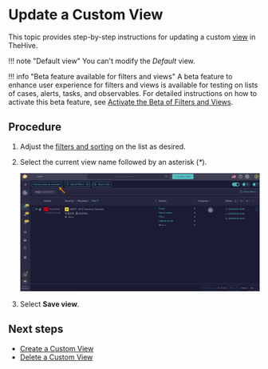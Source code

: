 # Update a Custom View

This topic provides step-by-step instructions for updating a custom [view](create-a-custom-view.md) in TheHive.

!!! note "Default view"
    You can't modify the *Default* view.

!!! info "Beta feature available for filters and views"
    <!-- md:version 5.5.6 --> A beta feature to enhance user experience for filters and views is available for testing on lists of cases, alerts, tasks, and observables. For detailed instructions on how to activate this beta feature, see [Activate the Beta of Filters and Views](../../../user-guides/manage-user-settings.md#activate-the-beta-of-filters-and-views).

<h2>Procedure</h2>

1. Adjust the [filters and sorting](../about-filtering-and-sorting.md) on the list as desired.

2. Select the current view name followed by an asterisk (*\**).

    ![Current view](../../../images/user-guides/analyst-corner/current-view.png)

3. Select **Save view**.

<h2>Next steps</h2>

* [Create a Custom View](create-a-custom-view.md)
* [Delete a Custom View](delete-a-custom-view.md)
